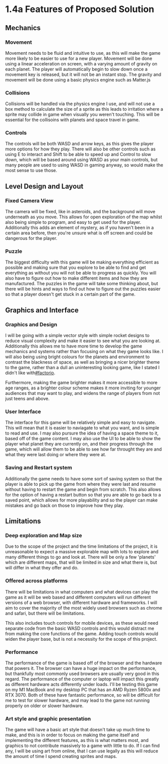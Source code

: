 # 1.4a Features of Proposed Solution

## Mechanics

### Movement

Movement needs to be fluid and intuitive to use, as this will make the game more likely to be easier to use for a new player. Movement will be done using a linear acceleration on screen, with a varying amount of gravity on each planet. The player will automatically begin to slow down once a movement key is released, but it will not be an instant stop. The gravity and movement will be done using a basic physics engine such as Matter.js

### Collisions

Collisions will be handled via the physics engine I use, and will not use a box method to calculate the size of a sprite as this leads to irritation where a sprite may collide in game when visually you weren't touching. This will be essential for the collisoins with planets and space travel in game.&#x20;

### Controls

The controls will be both WASD and arrow keys, as this gives the player more options for how they play. There will also be other controls such as using E to interact and Shift to be able to speed up and Control to slow down, which will be based around using WASD as your main controls, but many people are used to using WASD in gaming anyway, so would make the most sense to use those.&#x20;

## Level Design and Layout

### Fixed Camera View

The camera will be fixed, like in asteroids, and the background will move underneath as you move. This allows for open exploration of the map whilst also being simple to program, and easy to get used for the player. Additionally this adds an element of mystery, as if you haven't been in a certain area before, then you're unsure what is off screen and could be dangerous for the player.&#x20;

### Puzzle

The biggest difficulty with this game will be making everything efficient as possible and making sure that you explore to be able to find and get everything as without you will not be able to progress as quickly. You will also have to figure out how to make different items and how they are manufactured. The puzzles in the game will take some thinking about, but there will be hints and ways to find out how to figure out the puzzles easier so that a player doesn't get stuck in a certain part of the game.&#x20;

## Graphics and Interface

### Graphics and Design

I will be going with a simple vector style with simple rocket designs to reduce visual complexity and make it easier to see what you are looking at. Additionally this allows me to have more time to develop the game mechanics and systems rather than focusing on what they game looks like. I will also being using bright colours for the planets and environment to contrast the blackness of space, as well as bringing a nicer brighter theme to the game, rather than a dull an uninteresting looking game, like I stated I didn't like with[#factorio](1.3-research-the-problem.md#factorio "mention").&#x20;

Furthermore, making the game brighter makes it more accessible to more age ranges, as a brighter colour scheme makes it more inviting for younger audiences that may want to play, and widens the range of players from not just teens and above.&#x20;

### User Interface

The interface for this game will be relatively simple and easy to navigate. This will mean that it is easier to naviagate to what you want, and is simple to read and use. I may also pursure the idea of having a space theme to it, based off of the game content. I may also use the UI to be able to show the player what planet they are currently on, and their progress through the game, which will allow them to be able to see how far throught they are and what they were last doing or where they were at.&#x20;

### Saving and Restart system

Additionally the game needs to have some sort of saving system so that the player is able to pick up the game from where they were last and resume without having to restart the game and begin from scratch. This also allows for the option of having a restart button so that you are able to go back to a saved point, which allows for more playability and so the player can make mistakes and go back on those to improve how they play.&#x20;

## Limitations

### Deep exploration and Map size

Due to the scope of the project and the time limitations of the project, it is unreasonable to expect a massive explorable map with lots to explore and many different things to go and look at. There will be only a few 'planets' which are different maps, that will be limited in size and what there is, but will differ in what they offer and do.&#x20;

### Offered across platforms

There will be limitations in what computers and what devices can play the game as it will be web based and different computers will run different versions of a web browser, with different hardware and frameworks. I will aim to cover the majority of the most widely used browsers such as chrome and safari, but there will be limitations.&#x20;

This also includes touch controls for mobile devices, as these would need separate code from the basic WASD controls and this would distract me from making the core functions of the game. Adding touch controls would widen the player base, but is not a necessity for the scope of this project.&#x20;

### Performance

The performance of the game is based off of the browser and the hardware that powers it. The browser can have a huge impact on the performance, but thankfully most commonly used browsers are usually very good in this regard. The performance of the computer or laptop will impact this greatly as different hardware acts differently under loads. I'll be testing this game on my M1 MacBook and my desktop PC that has an AMD Ryzen 5800x and RTX 3070. Both of these have fantastic performance, so will be difficult for me to test for slower hardware, and may lead to the game not running properly on older or slower hardware.&#x20;

### Art style and graphic presentation

The game will have a basic art style that doesn't take up much time to make, and this is in order to focus on making the game itself and implementing the different features, as this is what matters most, and graphics to not contribute massively to a game with little to do. If I can find any, I will be using art from online, that I can use legally as this will reduce the amount of time I spend creating sprites and maps.&#x20;

